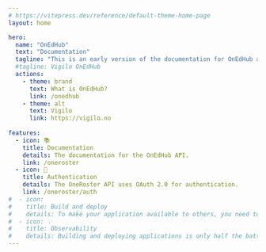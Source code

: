 ```yaml
---
# https://vitepress.dev/reference/default-theme-home-page
layout: home

hero:
  name: "OnEdHub"
  text: "Documentation"
  tagline: "This is an early version of the documentation for OnEdHub and is subject to change."
  #tagline: Vigilo OnEdHub
  actions:
    - theme: brand
      text: What is OnEdHub?
      link: /onedhub
    - theme: alt
      text: Vigilo
      link: https://vigilo.no
      
features:
  - icon: 📚
    title: Documentation
    details: The documentation for the OnEdHub API.
    link: /oneroster
  - icon: 🔐
    title: Authentication
    details: The OneRoster API uses OAuth 2.0 for authentication.
    link: /oneroster/auth
#  - icon:
#    title: Build and deploy 
#    details: To make your application available to others, you need to build and deploy it. VAIS attempts to make this as simple as possible by providing a set of composable GitHub Actions.
#  - icon: 💡
#    title: Observability
#    details: Building and deploying applications is only half the battle. The other half is to be able to observe what's going on in your application. This is where observability comes in.
---
```


